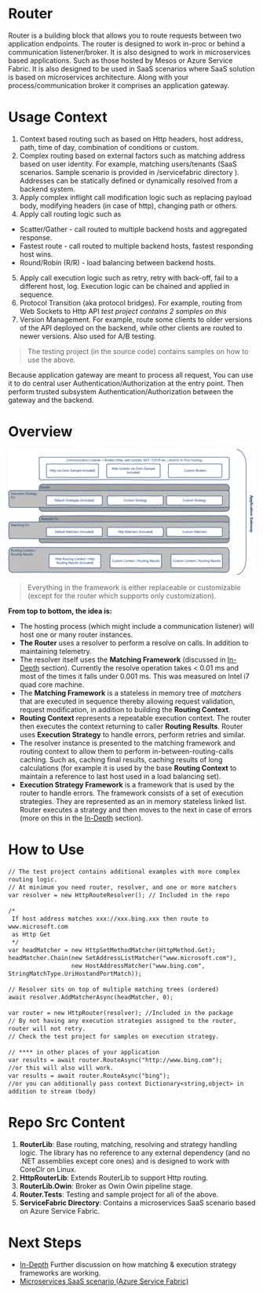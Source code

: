 # Router #
Router is a building block that allows you to route requests between two application endpoints. The router is designed to work in-proc or behind a communication listener/broker. It is also designed to work in microservices based applications. Such as those hosted by Mesos or Azure Service Fabric. It is also designed to be used in SaaS scenarios where SaaS solution is based on microservices architecture. Along with your process/communication broker it comprises an application gateway.

# Usage Context #
1. Context based routing such as based on Http headers, host address, path, time of day, combination of conditions or custom.
2. Complex routing based on external factors such as matching address based on user identity. For example, matching users/tenants (SaaS scenarios. Sample scenario is provided in /servicefabric directory ). Addresses can be statically defined or dynamically resolved from a backend system.
3. Apply complex inflight call modification logic such as replacing payload body, modifying headers (in case of http), changing path or others.   
4. Apply call routing logic such as
  * Scatter/Gather - call routed to multiple backend hosts and aggregated response.
  * Fastest route - call routed to multiple backend hosts, fastest responding host wins.
  * Round/Robin (R/R) - load balancing between backend hosts.
5. Apply call execution logic such as retry, retry with back-off, fail to a different host, log. Execution logic can be chained and applied in sequence.
6. Protocol Transition (aka protocol bridges). For example, routing from Web Sockets to Http API *test project contains 2 samples on this*
7. Version Management. For example, route some clients to older versions of the API deployed on the backend, while other clients are routed to newer versions. Also used for A/B testing.

>The testing project (in the source code) contains samples on how to use the above.

 Because application gateway are meant to process all request, You can use it to do central user Authentication/Authorization at the entry point. Then perform trusted subsystem Authentication/Authorization between the gateway and the backend.

# Overview #

![Overview](./docs/overview.png)

> Everything in the framework is either replaceable or customizable (except for the router which supports only customization).

**From top to bottom, the idea is:**
* The hosting process (which might include a communication listener) will host one or many router instances.
* **The Router** uses a resolver to perform a resolve on calls. In addition to maintaining telemetry.
* The resolver itself uses the **Matching Framework** (discussed in [In-Depth](./docs/in-depth.md) section). Currently the resolve operation takes < 0.01 ms and most of the times it falls under 0.001 ms. This was measured on Intel i7 quad core machine.
* The **Matching Framework** is a stateless in memory tree of *matchers* that are executed in sequence thereby allowing request validation, request modification, in addition to building the **Routing Context**.
* **Routing Context** represents a repeatable execution context. The router then executes the context returning to caller **Routing Results**. Router uses **Execution Strategy** to handle errors, perform retries and similar.
* The resolver instance is presented to the matching framework and routing context to allow them to perform in-between-routing-calls caching. Such as, caching final results, caching results of long calculations (for example it is used by the base **Routing Context** to maintain a reference to last host used in a load balancing set).  
* **Execution Strategy Framework** is a framework that is used by the router to handle errors. The framework consists of a set of execution strategies. They are represented as an in memory stateless linked list. Router executes a strategy and then moves to the next in case of errors (more on this in the [In-Depth](./docs/in-depth.md) section).         

# How to Use #
```
// The test project contains additional examples with more complex routing logic.  
// At minimum you need router, resolver, and one or more matchers
var resolver = new HttpRouteResolver(); // Included in the repo

/*
 If host address matches xxx://xxx.bing.xxx then route to  www.microsoft.com
 as Http Get
 */
var headMatcher = new HttpSetMethodMatcher(HttpMethod.Get);
headMatcher.Chain(new SetAddressListMatcher("www.microsoft.com"),
                  new HostAddressMatcher("www.bing.com", StringMatchType.UriHostandPortMatch));

// Resolver sits on top of multiple matching trees (ordered)
await resolver.AddMatcherAsync(headMatcher, 0);

var router = new HttpRouter(resolver); //Included in the package
// By not having any execution strategies assigned to the router, router will not retry.
// Check the test project for samples on execution strategy.

// **** in other places of your application                              
var results = await router.RouteAsync("http://www.bing.com");
//or this will also will work.
var results = await router.RouteAsync("bing");
//or you can additionally pass context Dictionary<string,object> in addition to stream (body)
```
# Repo Src Content #
1. **RouterLib**: Base routing, matching, resolving and strategy handling logic. The library has no reference to any external dependency (and no .NET assemblies except core ones) and is designed to work with CoreClr on Linux.
2. **HttpRouterLib**: Extends RouterLib to support Http routing.
3. **RouterLib.Owin**: Broker as Owin Owin pipeline stage.
4. **Router.Tests**: Testing and sample project for all of the above.
5. **ServiceFabric Directory**: Contains a microservices SaaS scenario based on Azure Service Fabric. 

# Next Steps #
* [In-Depth](./docs/in-depth.md) Further discussion on how matching & execution strategy frameworks are working.
* [Microservices SaaS scenario (Azure Service Fabric)](./docs/service-fabric-router.md)
